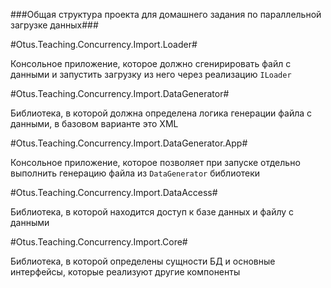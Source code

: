 ###Общая структура проекта для домашнего задания по параллельной загрузке данных###

#Otus.Teaching.Concurrency.Import.Loader#

Консольное приложение, которое должно сгенирировать файл с данными и запустить загрузку из него через реализацию `ILoader`

#Otus.Teaching.Concurrency.Import.DataGenerator#

Библиотека, в которой должна определена логика генерации файла с данными, в базовом варианте это XML

#Otus.Teaching.Concurrency.Import.DataGenerator.App#

Консольное приложение, которое позволяет при запуске отдельно выполнить генерацию файла из `DataGenerator` библиотеки

#Otus.Teaching.Concurrency.Import.DataAccess#

Библиотека, в которой находится доступ к базе данных и файлу с данными

#Otus.Teaching.Concurrency.Import.Core#

Библиотека, в которой определены сущности БД и основные интерфейсы, которые реализуют другие компоненты


